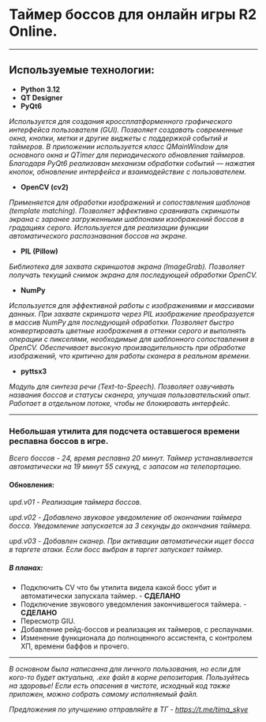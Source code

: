# Таймер боссов для онлайн игры R2 Online.

------------

## **Используемые технологии:**

- **Python 3.12**
- **QT Designer**
- **PyQt6**

*Используется для создания кроссплатформенного графического интерфейса пользователя (GUI).
Позволяет создавать современные окна, кнопки, метки и другие виджеты с поддержкой событий и таймеров.
В приложении используется класс QMainWindow для основного окна и QTimer для периодического обновления таймеров.
Благодаря PyQt6 реализован механизм обработки событий — нажатия кнопок, обновление интерфейса и взаимодействие с
пользователем.*

- **OpenCV (cv2)**

*Применяется для обработки изображений и сопоставления шаблонов (template matching).
Позволяет эффективно сравнивать скриншоты экрана с заранее загруженными шаблонами изображений боссов в градациях серого.
Используется для реализации функции автоматического распознавания боссов на экране.*

- **PIL (Pillow)**

*Библиотека для захвата скриншотов экрана (ImageGrab).
Позволяет получать текущий снимок экрана для последующей обработки OpenCV.*

- **NumPy**

*Используется для эффективной работы с изображениями и массивами данных.
При захвате скриншота через PIL изображение преобразуется в массив NumPy для последующей обработки.
Позволяет быстро конвертировать цветные изображения в оттенки серого и выполнять операции с пикселями, необходимые для
шаблонного сопоставления в OpenCV.
Обеспечивает высокую производительность при обработке изображений, что критично для работы сканера в реальном времени.*

- **pyttsx3**

*Модуль для синтеза речи (Text-to-Speech).
Позволяет озвучивать названия боссов и статусы сканера, улучшая пользовательский опыт.
Работает в отдельном потоке, чтобы не блокировать интерфейс.*

------------

### Небольшая утилита для подсчета оставшегося времени респавна боссов в игре.

*Всего боссов - 24, время респавна 20 минут. Таймер устанавливается автоматически на 19 минут 55 секунд, с запасом на
телепортацию.*

#### Обновления:

*upd.v01 - Реализация таймера боссов.*

*upd.v02 - Добавлено звуковое уведомление об окончании таймера босса. Уведомление запускается за 3 секунды до окончания
таймера.*

*upd.v03 - Добавлен сканер. При активации автоматически ищет босса в таргете атаки. Если босс выбран в таргет запускает таймер.*

##### **В планах:**

- Подключить CV что бы утилита видела какой босс убит и автоматически запускала таймер. - **СДЕЛАНО**
- Подключение звукового уведомления закончившегося таймера. - **СДЕЛАНО**
- Пересмотр GIU.
- Добавление рейд-боссов и реализация их таймеров, с респаунами.
- Изменение функционала до полноценного ассистента, с контролем ХП, времени баффов и прочего.

------------

*В основном была написанна для личного пользования, но если для кого-то будет актуальна, .exe файл в корне репозитория.
Пользуйтесь на здоровье!
Если есть опасения в чистоте, исходный код также приложен, можно собрать самому исполняемый файл.*

*Предложения по улучшению отправляйте в ТГ - https://t.me/tima_skye*
